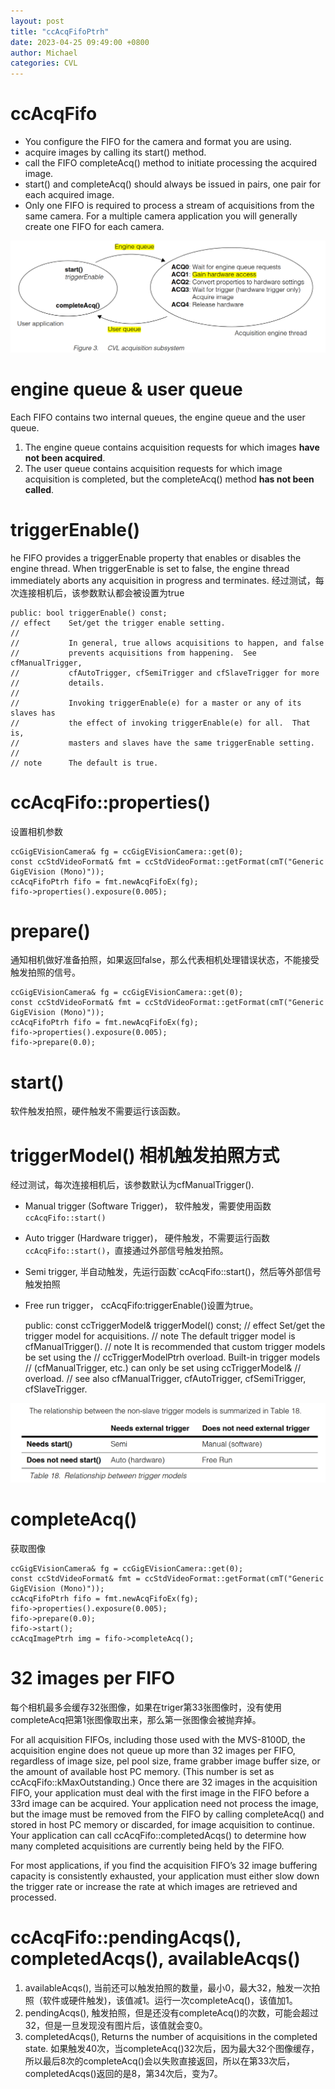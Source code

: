 ```yaml
---
layout: post
title: "ccAcqFifoPtrh"
date: 2023-04-25 09:49:00 +0800
author: Michael
categories: CVL
---
```


# ccAcqFifo
- You configure the FIFO for the camera and format you are using.
- acquire images by calling its start() method.
- call the FIFO completeAcq() method to initiate processing the acquired image.
- start() and completeAcq() should always be issued in pairs, one pair for each acquired image.
- Only one FIFO is required to process a stream of acquisitions from the same camera. For a multiple camera application you will generally create one FIFO for each camera. 

![日志文件夹](/assets/CVL/CVLAcquisitionSubsystem.png)  

# engine queue & user queue
Each FIFO contains two internal queues, the engine queue and the user queue. 

1. The engine queue contains acquisition requests for which images **have not been acquired**. 
2. The user queue contains acquisition requests for which image acquisition is completed, but the completeAcq() method **has not been called**. 

# triggerEnable()
he FIFO provides a triggerEnable property that enables or disables 
the engine thread. When triggerEnable is set to false, the engine 
thread immediately aborts any acquisition in progress and 
terminates. 经过测试，每次连接相机后，该参数默认都会被设置为true

	public: bool triggerEnable() const;
	// effect    Set/get the trigger enable setting.
	//
	//           In general, true allows acquisitions to happen, and false
	//           prevents acquisitions from happening.  See cfManualTrigger,
	//           cfAutoTrigger, cfSemiTrigger and cfSlaveTrigger for more
	//           details.
	//
	//           Invoking triggerEnable(e) for a master or any of its slaves has
	//           the effect of invoking triggerEnable(e) for all.  That is,
	//           masters and slaves have the same triggerEnable setting.
	//
	// note      The default is true.

# ccAcqFifo::properties()
设置相机参数

	ccGigEVisionCamera& fg = ccGigEVisionCamera::get(0);
	const ccStdVideoFormat& fmt = ccStdVideoFormat::getFormat(cmT("Generic GigEVision (Mono)"));
	ccAcqFifoPtrh fifo = fmt.newAcqFifoEx(fg);
	fifo->properties().exposure(0.005);  

# prepare()
通知相机做好准备拍照，如果返回false，那么代表相机处理错误状态，不能接受触发拍照的信号。

	ccGigEVisionCamera& fg = ccGigEVisionCamera::get(0);
	const ccStdVideoFormat& fmt = ccStdVideoFormat::getFormat(cmT("Generic GigEVision (Mono)"));
	ccAcqFifoPtrh fifo = fmt.newAcqFifoEx(fg);
	fifo->properties().exposure(0.005);  
	fifo->prepare(0.0); 

# start()
软件触发拍照，硬件触发不需要运行该函数。

# triggerModel() 相机触发拍照方式
经过测试，每次连接相机后，该参数默认为cfManualTrigger().

- Manual trigger (Software Trigger)， 软件触发，需要使用函数`ccAcqFifo::start()`
- Auto trigger (Hardware trigger)， 硬件触发，不需要运行函数`ccAcqFifo::start()`，直接通过外部信号触发拍照。
- Semi trigger, 半自动触发，先运行函数`ccAcqFifo::start()，然后等外部信号触发拍照
- Free run trigger， ccAcqFifo:triggerEnable()设置为true。

	public: const ccTriggerModel& triggerModel() const;
	// effect    Set/get the trigger model for acquisitions.
	// note      The default trigger model is cfManualTrigger().
	// note      It is recommended that custom trigger models be set using the
	//           ccTriggerModelPtrh overload.  Built-in trigger models
	//           (cfManualTrigger, etc.) can only be set using ccTriggerModel&
	//           overload.
	// see also  cfManualTrigger, cfAutoTrigger, cfSemiTrigger, cfSlaveTrigger.

![日志文件夹](/assets/CVL/triggermodels.png)  

# completeAcq()
获取图像

	ccGigEVisionCamera& fg = ccGigEVisionCamera::get(0);
	const ccStdVideoFormat& fmt = ccStdVideoFormat::getFormat(cmT("Generic GigEVision (Mono)"));
	ccAcqFifoPtrh fifo = fmt.newAcqFifoEx(fg);
	fifo->properties().exposure(0.005);  
	fifo->prepare(0.0);                  
	fifo->start();
	ccAcqImagePtrh img = fifo->completeAcq();

# 32 images per FIFO
每个相机最多会缓存32张图像，如果在triger第33张图像时，没有使用completeAcq把第1张图像取出来，那么第一张图像会被抛弃掉。

For all acquisition FIFOs, including those used with the MVS-8100D, the acquisition engine does not queue up more than 32 images per FIFO, regardless of image size, pel pool size, frame grabber image buffer size, or the amount of available host PC memory. (This number is set as ccAcqFifo::kMaxOutstanding.) Once there are 32 images in the acquisition FIFO, your application must deal with the first image in the FIFO before a 
33rd image can be acquired. Your application need not process the image, but the image must be removed from the FIFO by calling completeAcq() and stored in host PC memory or discarded, for image acquisition to continue. Your application can call ccAcqFifo::completedAcqs() to determine how many completed acquisitions are currently being held by the FIFO.

For most applications, if you find the acquisition FIFO’s 32 image buffering capacity is consistently exhausted, your application must either slow down the trigger rate or increase the rate at which images are retrieved and processed. 

# ccAcqFifo::pendingAcqs(), completedAcqs(), availableAcqs()
1. availableAcqs(), 当前还可以触发拍照的数量，最小0，最大32，触发一次拍照（软件或硬件触发)，该值减1。运行一次completeAcq()，该值加1。
2. pendingAcqs(), 触发拍照，但是还没有completeAcq()的次数，可能会超过32，但是一旦发现没有图片后，该值就会变0。
3. completedAcqs(), Returns the number of acquisitions in the completed state. 如果触发40次，当completeAcq()32次后，因为最大32个图像缓存，所以最后8次的completeAcq()会以失败直接返回，所以在第33次后，completedAcqs()返回的是8，第34次后，变为7。